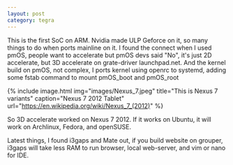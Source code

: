 ```yaml
--- 
layout: post 
category: tegra 
--- 
```


This is the first SoC on ARM. Nvidia made ULP Geforce on it, so 
many things to do when ports mainline on it. I found the connect when 
I used pmOS, people want to accelerate but pmOS devs said "No", it's 
just 2D accelerate, but 3D accelerate on grate-driver launchpad.net. 
And the kernel build on pmOS, not complex, I ports kernel using 
openrc to systemd, adding some fstab command to mount pmOS_boot and 
pmOS_root

{% include image.html
            img="images/Nexus_7.jpeg"
            title="This is Nexus 7 variants"
            caption="Nexus 7 2012 Tablet" 
            url="https://en.wikipedia.org/wiki/Nexus_7_(2012)" %}

So 3D accelerate worked on Nexus 7 2012. If it works on Ubuntu, it will work on Archlinux, Fedora, and openSUSE.

Latest things, I found i3gaps and Mate out, if you build website on grouper, i3gaps will take less RAM to run browser, local web-server, and vim or nano for IDE.
